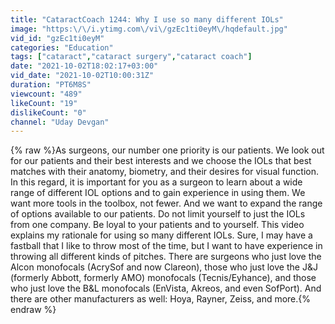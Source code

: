 ```yaml
---
title: "CataractCoach 1244: Why I use so many different IOLs"
image: "https:\/\/i.ytimg.com\/vi\/gzEc1ti0eyM\/hqdefault.jpg"
vid_id: "gzEc1ti0eyM"
categories: "Education"
tags: ["cataract","cataract surgery","cataract coach"]
date: "2021-10-02T18:02:17+03:00"
vid_date: "2021-10-02T10:00:31Z"
duration: "PT6M8S"
viewcount: "489"
likeCount: "19"
dislikeCount: "0"
channel: "Uday Devgan"
---
```

{% raw %}As surgeons, our number one priority is our patients. We look out for our patients and their best interests and we choose the IOLs that best matches with their anatomy, biometry, and their desires for visual function. In this regard, it is important for you as a surgeon to learn about a wide range of different IOL options and to gain experience in using them. We want more tools in the toolbox, not fewer. And we want to expand the range of options available to our patients. Do not limit yourself to just the IOLs from one company. Be loyal to  your patients and to yourself. This video explains my rationale for using so many different IOLs. Sure, I may have a fastball that I like to throw most of the time, but I want to have experience in throwing all different kinds of pitches. There are surgeons who just love the Alcon monofocals (AcrySof and now Clareon), those who just love the J&amp;J (formerly Abbott, formerly AMO) monofocals (Tecnis/Eyhance), and those who just love the B&amp;L monofocals (EnVista, Akreos, and even SofPort). And there are other manufacturers as well: Hoya, Rayner, Zeiss, and more.{% endraw %}
